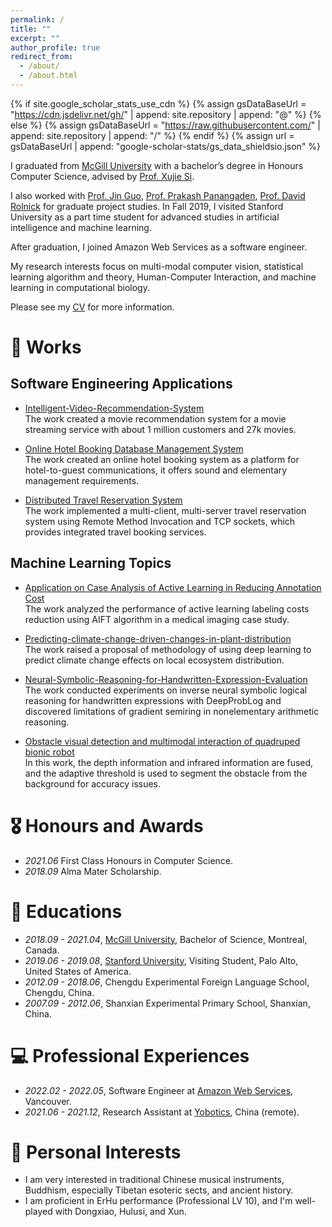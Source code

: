```yaml
---
permalink: /
title: ""
excerpt: ""
author_profile: true
redirect_from: 
  - /about/
  - /about.html
---
```


{% if site.google_scholar_stats_use_cdn %}
{% assign gsDataBaseUrl = "https://cdn.jsdelivr.net/gh/" | append: site.repository | append: "@" %}
{% else %}
{% assign gsDataBaseUrl = "https://raw.githubusercontent.com/" | append: site.repository | append: "/" %}
{% endif %}
{% assign url = gsDataBaseUrl | append: "google-scholar-stats/gs_data_shieldsio.json" %}

<span class='anchor' id='about-me'></span>
I graduated from [McGill University](https://www.mcgill.ca) with a bachelor’s degree in Honours Computer Science, advised by [Prof. Xujie Si](https://www.cs.mcgill.ca/~xsi). 

I also worked with [Prof. Jin Guo](https://www.cs.mcgill.ca/~jguo/lab.html), [Prof. Prakash Panangaden](https://www.cs.mcgill.ca/~prakash/), [Prof. David Rolnick](https://davidrolnick.com/) for graduate project studies. In Fall 2019, I visited Stanford University as a part time student for advanced studies in artificial intelligence and machine learning. 

After graduation, I joined Amazon Web Services as a software engineer. 

My research interests focus on multi-modal computer vision, statistical learning algorithm and theory, Human-Computer Interaction, and machine learning in computational biology.

Please see my [CV](https://drive.google.com/file/d/1aBuy-8lznIKpe_gnUz_QOKPARDu5HuhJ/view?usp=sharing) for more information.


# 📝 Works
## Software Engineering Applications
- [Intelligent-Video-Recommendation-System](https://github.com/KangruiRen0102/Intelligent-Video-Recommendation-System)  
  The work created a movie recommendation system for a movie streaming service with about 1 million customers and 27k movies.
  
- [Online Hotel Booking Database Management System](https://drive.google.com/drive/folders/1cPud3bsF08WWvg0gXF1v9bIzB_zDEk_A?usp=sharing)  
  The work created an online hotel booking system as a platform for hotel-to-guest communications, it offers sound and elementary management requirements.
  
- [Distributed Travel Reservation System](https://drive.google.com/drive/folders/11CwL1YIGfixglh8W0nFGtC3q5_1DmH9z?usp=sharing)  
  The work implemented a multi-client, multi-server travel reservation system using Remote Method Invocation and TCP sockets, which provides integrated travel booking services.

## Machine Learning Topics
- [Application on Case Analysis of Active Learning in Reducing Annotation Cost](https://github.com/KangruiRen0102/Application-on-Case-Analysis-of-Active-Learning-in-Reducing-Annotation-Cost)  
  The work analyzed the performance of active learning labeling costs reduction using AIFT algorithm in a medical imaging case study.

- [Predicting-climate-change-driven-changes-in-plant-distribution](https://github.com/KangruiRen0102/Predicting-climate-change-driven-changes-in-plant-distribution)  
  The work raised a proposal of methodology of using deep learning to predict climate change effects on local ecosystem distribution.

- [Neural-Symbolic-Reasoning-for-Handwritten-Expression-Evaluation](https://github.com/KangruiRen0102/Neural-Symbolic-Reasoning-for-Handwritten-Expression-Evaluation)   
  The work conducted experiments on inverse neural symbolic logical reasoning for handwritten expressions with DeepProbLog and discovered limitations of gradient semiring in nonelementary arithmetic reasoning.
  
- [Obstacle visual detection and multimodal interaction of quadruped bionic robot](https://www.yobotics.cn/)  
  In this work, the depth information and infrared information are fused, and the adaptive threshold is used to segment the obstacle from the background for accuracy issues.
  

# 🎖 Honours and Awards
- *2021.06* First Class Honours in Computer Science. 
- *2018.09* Alma Mater Scholarship.

# 📖 Educations
- *2018.09 - 2021.04*, [McGill University](https://www.mcgill.ca/), Bachelor of Science, Montreal, Canada.
- *2019.06 - 2019.08*, [Stanford University](https://www.stanford.edu/), Visiting Student, Palo Alto, United States of America.
- *2012.09 - 2018.06*, Chengdu Experimental Foreign Language School, Chengdu, China.
- *2007.09 - 2012.06*, Shanxian Experimental Primary School, Shanxian, China.


# 💻 Professional Experiences
- *2022.02 - 2022.05*, Software Engineer at [Amazon Web Services](https://aws.amazon.com/), Vancouver.
- *2021.06 - 2021.12*, Research Assistant at [Yobotics](https://www.yobotics.cn/), China (remote).

# 💬 Personal Interests
- I am very interested in traditional Chinese musical instruments, Buddhism, especially Tibetan esoteric sects, and ancient history.
- I am proficient in ErHu performance (Professional LV 10), and I'm well-played with Dongxiao, Hulusi, and Xun.



